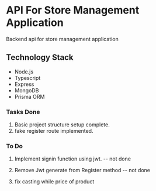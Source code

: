 # API For Store Management Application
Backend api for store management application

## Technology Stack
- Node.js
- Typescript
- Express
- MongoDB
- Prisma ORM


### Tasks Done
1. Basic project structure setup complete.
2. fake register route implemented.


### To Do 
1. Implement signin function using jwt. -- not done
2. Remove Jwt generate from Register method -- not done

3. fix casting while price of product 

